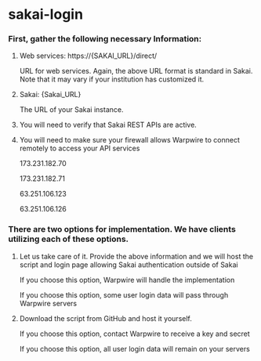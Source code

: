 # sakai-login

### First, gather the following necessary Information:
1. Web services: https://{SAKAI_URL}/direct/ 
     
     URL for web services. Again, the above URL format is standard in Sakai. Note that it may vary if your institution has customized it.

2. Sakai: {Sakai_URL}
     
     The URL of your Sakai instance. 

3. You will need to verify that Sakai REST APIs are active. 

4. You will need to make sure your firewall allows Warpwire to connect remotely to access your API services

     173.231.182.70
     
     173.231.182.71
     
     63.251.106.123
     
     63.251.106.126
     

### There are two options for implementation. We have clients utilizing each of these options.


1. Let us take care of it. Provide the above information and we will host the script and login page allowing Sakai authentication outside of Sakai

     If you choose this option, Warpwire will handle the implementation
    
     If you choose this option, some user login data will pass through Warpwire servers
    
2. Download the script from GitHub and host it yourself. 

     If you choose this option, contact Warpwire to receive a key and secret
    
     If you choose this option, all user login data will remain on your servers
